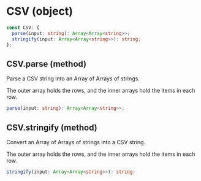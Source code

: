 <!-- INPUT:
declare const CSV: {
  /**
   * Parse a CSV string into an Array of Arrays of strings.
   *
   * The outer array holds the rows, and the inner arrays hold the items in
   * each row.
   */
  parse(input: string): Array<Array<string>>;

  /**
   * Convert an Array of Arrays of strings into a CSV string.
   *
   * The outer array holds the rows, and the inner arrays hold the items in
   * each row.
   */
  stringify(input: Array<Array<string>>): string;
};

-->
# CSV (object)

```ts
const CSV: {
  parse(input: string): Array<Array<string>>;
  stringify(input: Array<Array<string>>): string;
};
```

## CSV.parse (method)

Parse a CSV string into an Array of Arrays of strings.

The outer array holds the rows, and the inner arrays hold the items in
each row.

```ts
parse(input: string): Array<Array<string>>;
```

## CSV.stringify (method)

Convert an Array of Arrays of strings into a CSV string.

The outer array holds the rows, and the inner arrays hold the items in
each row.

```ts
stringify(input: Array<Array<string>>): string;
```

<!-- OUTPUT.frontmatter:
null
-->
<!-- OUTPUT.warnings:
[]
-->
